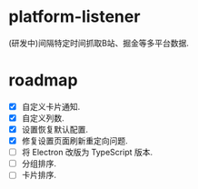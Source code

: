# platform-listener
(研发中)间隔特定时间抓取B站、掘金等多平台数据.

# roadmap
 - [x] 自定义卡片通知.
 - [x] 自定义列数.
 - [x] 设置恢复默认配置.
 - [x] 修复设置页面刷新重定向问题.
 - [ ] 将 Electron 改版为 TypeScript 版本.
 - [ ] 分组排序.
 - [ ] 卡片排序.
